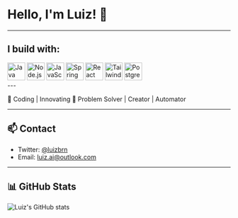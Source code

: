 # Hello, I'm Luiz! 👋

---

## I build with:

<div>
  <img alt="Java" width="40" height="40" src="https://cdn.jsdelivr.net/gh/devicons/devicon/icons/java/java-original.svg" />
  <img alt="Node.js" width="40" height="40" src="https://cdn.jsdelivr.net/gh/devicons/devicon/icons/nodejs/nodejs-original.svg" />
  <img alt="JavaScript" width="40" height="40" src="https://cdn.jsdelivr.net/gh/devicons/devicon/icons/javascript/javascript-original.svg" />
  <img alt="Spring Boot" width="40" height="40" src="https://cdn.jsdelivr.net/gh/devicons/devicon/icons/spring/spring-original.svg" />
  <img alt="React" width="40" height="40" src="https://cdn.jsdelivr.net/gh/devicons/devicon/icons/react/react-original.svg" />
  <img alt="TailwindCSS" width="40" height="40" src="https://cdn.jsdelivr.net/gh/devicons/devicon/icons/tailwindcss/tailwindcss-plain.svg" />
  <img alt="PostgreSQL" width="40" height="40" src="https://cdn.jsdelivr.net/gh/devicons/devicon/icons/postgresql/postgresql-original.svg" />
</div>
---

🚀 Coding | Innovating
🧩 Problem Solver | Creator | Automator

---

## 📫 Contact

- Twitter: [@luizbrn](https://x.com/luizbrn)  
- Email: luiz.ai@outlook.com

---

## 📊 GitHub Stats

![Luiz's GitHub stats](https://github-readme-stats.vercel.app/api?username=LuizzJS&show_icons=true&theme=radical)
